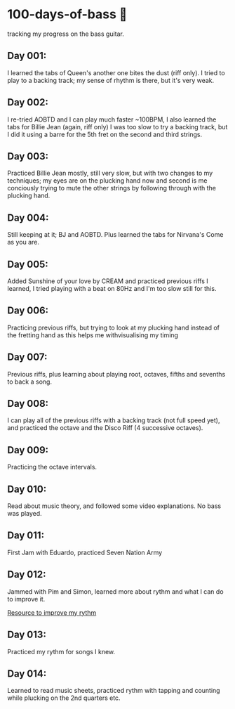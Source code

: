 # 100-days-of-bass 🎸
tracking my progress on the bass guitar.

## Day 001:
I learned the tabs of Queen's another one bites the dust (riff only). I tried to play to a backing track; my sense of rhythm is there, but it's very weak.

## Day 002:
I re-tried AOBTD and I can play much faster ~100BPM, I also learned the tabs for Billie Jean (again, riff only) I was too slow to try a backing track, but I did it using a barre for the 5th fret on the second and third strings.

## Day 003:
Practiced Billie Jean mostly, still very slow, but with two changes to my techniques; my eyes are on the plucking hand now and second is me conciously trying to mute the other strings by following through with the plucking hand.

## Day 004:
Still keeping at it; BJ and AOBTD. Plus learned the tabs for Nirvana's Come as you are.

## Day 005:
Added Sunshine of your love by CREAM and practiced previous riffs I learned, I tried playing with a beat on 80Hz and I'm too slow still for this.

## Day 006:
Practicing previous riffs, but trying to look at my plucking hand instead of the fretting hand as this helps me withvisualising my timing 

## Day 007:
Previous riffs, plus learning about playing root, octaves, fifths and sevenths to back a song.

## Day 008:
I can play all of the previous riffs with a backing track (not full speed yet), and practiced the octave and the Disco Riff (4 successive octaves). 

## Day 009:
Practicing the octave intervals.

## Day 010:
Read about music theory, and followed some video explanations. No bass was played. 


## Day 011:
First Jam with Eduardo, practiced Seven Nation Army


## Day 012:
Jammed with Pim and Simon, learned more about rythm and what I can do to improve it.

[Resource to improve my rythm](http://rubycliff.com/TheoryManual/LearnRhythm.html)

## Day 013:
Practiced my rythm for songs I knew. 

## Day 014:
Learned to read music sheets, practiced rythm with tapping and counting while plucking on the 2nd quarters etc.
